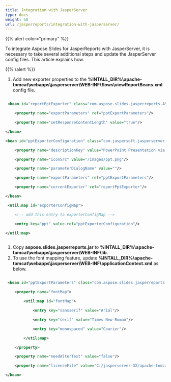 ```yaml
---
title: Integration with JasperServer
type: docs
weight: 50
url: /jasperreports/integration-with-jasperserver/
---
```


{{% alert color="primary" %}} 

To integrate Aspose.Slides for JasperReports with JasperServer, it is necessary to take several additional steps and update the JasperServer config files. This article explains how.

{{% /alert %}} 

1. Add new exporter properties to the **%INTALL_DIR%\apache-tomcat\webapps\jasperserver\WEB-INF\flows\viewReportBeans.xml** config file.

``` xml

 <bean id="reportPptExporter" class="com.aspose.slides.jasperreports.ASPptReportExporter" parent="baseReportExporter">

    <property name="exportParameters" ref="pptExportParameters"/>

    <property name="setResponseContentLength" value="true"/>

</bean> 

<bean id="pptExporterConfiguration" class="com.jaspersoft.jasperserver.war.action.ExporterConfigurationBean">

    <property name="descriptionKey" value="PowerPoint Presentation via Aspose.Slides"/>

    <property name="iconSrc" value="/images/ppt.png"/>

    <property name="parameterDialogName" value=""/>

    <property name="exportParameters" ref="pptExportParameters"/>

    <property name="currentExporter" ref="reportPptExporter"/>

</bean>

 <util:map id="exporterConfigMap">

    <!-- add this entry to exporterConfigMap -->

    <entry key="ppt" value-ref="pptExporterConfiguration"/>

</util:map>



```

1. Copy **aspose.slides.jasperreports.jar** to **%INTALL_DIR%\apache-tomcat\webapps\jasperserver\WEB-INF\lib**.
1. To use the font mapping feature, update **%INTALL_DIR%\apache-tomcat\webapps\jasperserver\WEB-INF\applicationContext.xml** as below.

``` xml

 <bean id="pptExportParameters" class="com.aspose.slides.jasperreports.ASExportParametersBean">

    <property name="fontMap">

        <util:map id="fontMap">

            <entry key="sansserif" value="Arial"/>

            <entry key="serif" value="Times New Roman"/>

            <entry key="monospaced" value="Courier"/>

        </util:map>

    </property>

    <property name="needAlterText" value="false"/>

    <property name="licenseFile" value="C:/jasperserver-XX/apache-tomcat/webapps/jasperserver/WEB-INF/Aspose.Slides.JasperReports.Developer.lic"/>

</bean>




```
